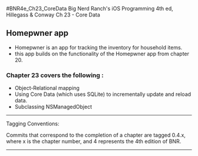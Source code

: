 #BNR4e\_Ch23\_CoreData
Big Nerd Ranch's iOS Programming 4th ed, Hillegass & Conway
Ch 23 - Core Data

## Homepwner app 
- Homepwner is an app for tracking the inventory for household items.
- this app builds on the functionality of the Homepwner app from chapter 20.

### Chapter 23 covers the following :
- Object-Relational mapping
- Using Core Data (which uses SQLite) to incrementally update and reload data.
- Subclassing NSManagedObject  

---------------------------------------
Tagging Conventions: 

Commits that correspond to the completion of a chapter are tagged 0.4.x, 
where x is the chapter number, and 4 represents the 4th edition of BNR. 

---------------------------------------
